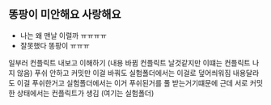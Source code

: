 ## 똥팡이 미안해요 사랑해요
 - 나는 왜 맨날 이럴까 ㅠㅠㅠㅠ
 - 잘못했다 똥팡이 ㅠㅠㅠ

 일부러 컨플릭트 내보고 이해하기 (내용 바뀜 컨플릭트 날것같지만 이떄는 컨플릭트 나지 않음)
 푸쉬 안하고 커밋만 이걸 바꿔도 실험폴더에서는 이걸로 덮어씌워짐 내용달라도 이걸 푸쉬한거고 실험폴더에서는 이거 푸쉬된거를 풀 받는거기떄문에
근데 서로 커밋한 상태에서는 컨플릭트가 생김 (여기는 실험폴더)
